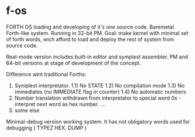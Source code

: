 # f-os
FORTH OS loading and developing of it's one source code. 
Baremetal Forth-like system.
Running in 32-bit PM.
Goal: make kernel with minimal set of forth words, wich afford to load and deploy the rest of system from source code.

Real-mode version includes built-in editor and symplest assembler.
PM and 64-bit versions at stage of development of the concept.

Difference wint traditional Forths:

1) Symplest interpretator.
1.1) No STATE
1.2) No compilation mode
1.3) No immediates (no IMMEDIATE flag in counter)
1.4) No automatic numbers
2) Number translation withdrawn from interpretator to special word 0x - interpret next word as hex number.
...
3) some else


Minimal-debug version working system. It has not obligatory words used for debugging  ( TYPEZ HEX. DUMP )
